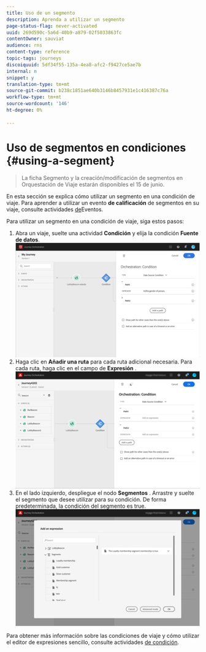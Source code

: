 ```yaml
---
title: Uso de un segmento
description: Aprenda a utilizar un segmento
page-status-flag: never-activated
uuid: 269d590c-5a6d-40b9-a879-02f5033863fc
contentOwner: sauviat
audience: rns
content-type: reference
topic-tags: journeys
discoiquuid: 5df34f55-135a-4ea8-afc2-f9427ce5ae7b
internal: n
snippet: y
translation-type: tm+mt
source-git-commit: b238c1851ae640b3146b8457931e1c416387c76a
workflow-type: tm+mt
source-wordcount: '146'
ht-degree: 0%

---
```




# Uso de segmentos en condiciones {#using-a-segment}

>La ficha Segmento y la creación/modificación de segmentos en Orquestación de Viaje estarán disponibles el 15 de junio.

En esta sección se explica cómo utilizar un segmento en una condición de viaje.
Para aprender a utilizar un evento **de calificación** de segmentos en su viaje, consulte actividades [de](../building-journeys/event-activities.md#segment-qualification)Eventos.

Para utilizar un segmento en una condición de viaje, siga estos pasos:

1. Abra un viaje, suelte una actividad **Condición** y elija la condición **Fuente de datos**.
   ![](../assets/journey47.png)
1. Haga clic en **Añadir una ruta** para cada ruta adicional necesaria. Para cada ruta, haga clic en el campo de **Expresión** .
   ![](../assets/segment3.png)
1. En el lado izquierdo, despliegue el nodo **Segmentos** . Arrastre y suelte el segmento que desee utilizar para su condición. De forma predeterminada, la condición del segmento es true.
   ![](../assets/segment4.png)

Para obtener más información sobre las condiciones de viaje y cómo utilizar el editor de expresiones sencillo, consulte actividades [de condición](../building-journeys/condition-activity.md#about_condition).
